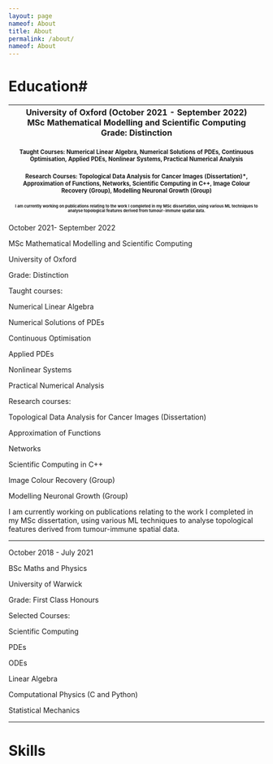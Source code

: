 ```yaml
---
layout: page
nameof: About
title: About
permalink: /about/
nameof: About
---
```

# Education#

| University of Oxford (October 2021 - September 2022) <br> MSc Mathematical Modelling and Scientific Computing <br> Grade: Distinction <br> <br> <sub><sup> Taught Courses: Numerical Linear Algebra, Numerical Solutions of PDEs, Continuous Optimisation, Applied PDEs, Nonlinear Systems, Practical Numerical Analysis </sup></sub> <br> <br> <sub><sup> Research Courses: Topological Data Analysis for Cancer Images (Dissertation)*, Approximation of Functions, Networks, Scientific Computing in C++, Image Colour Recovery (Group), Modelling Neuronal Growth (Group) </sup></sub> <br> <br> <sub><sup><sub><sup> I am currently working on publications relating to the work I completed in my MSc dissertation, using various ML techniques to analyse topological features derived from tumour-immune spatial data. </sup></sub></sup></sub> |
| - |


October 2021- September 2022

MSc Mathematical Modelling and Scientific Computing

University of Oxford

Grade: Distinction




Taught courses: 

Numerical Linear Algebra

Numerical Solutions of PDEs

Continuous Optimisation

Applied PDEs

Nonlinear Systems

Practical Numerical Analysis



Research courses:

Topological Data Analysis for Cancer Images (Dissertation)

Approximation of Functions

Networks

Scientific Computing in C++

Image Colour Recovery (Group)

Modelling Neuronal Growth (Group)



I am currently working on publications relating to the work I completed in my MSc dissertation, using various ML techniques to analyse topological features derived from tumour-immune spatial data. 

* * *

October 2018 - July 2021

BSc Maths and Physics

University of Warwick

Grade: First Class Honours



Selected Courses:

Scientific Computing 

PDEs 

ODEs 

Linear Algebra 

Computational Physics (C and Python)

Statistical Mechanics

* * *

# Skills
